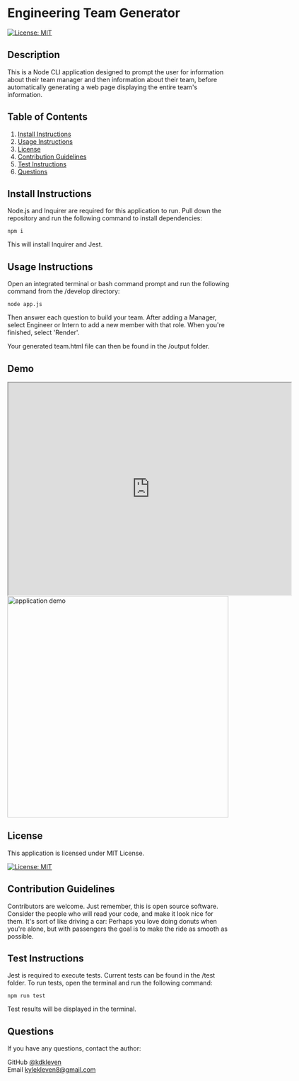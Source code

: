 
# Engineering Team Generator


[![License: MIT](https://img.shields.io/badge/License-MIT-yellow.svg)](https://opensource.org/licenses/MIT)
    

## Description

This is a Node CLI application designed to prompt the user for information about their team manager and then information about their team, before automatically generating a web page displaying the entire team's information.
      
## Table of Contents
1. [Install Instructions](#install-instructions)
2. [Usage Instructions](#usage-instructions)
3. [License](#license)
4. [Contribution Guidelines](#contribution-guidelines)
5. [Test Instructions](#test-instructions)
6. [Questions](#questions)

## Install Instructions

Node.js and Inquirer are required for this application to run. Pull down the repository and run the following command to install dependencies:

    npm i
  
This will install Inquirer and Jest.

## Usage Instructions

Open an integrated terminal or bash command prompt and run the following command from the /develop directory:

    node app.js

Then answer each question to build your team. After adding a Manager, select Engineer or Intern to add a new member with that role. When you're finished, select 'Render'.

Your generated team.html file can then be found in the /output folder.

## Demo

<iframe src="https://drive.google.com/file/d/1LNNcFnwNzFPwt9yZRmg9R663ApHkgXSH/preview" width="640" height="480"></iframe>

<img src="develop/images/teamGeneratorDemo.gif" width="500" alt="application demo">

## License
  
This application is licensed under MIT License.
     
[![License: MIT](https://img.shields.io/badge/License-MIT-yellow.svg)](https://opensource.org/licenses/MIT)
    

## Contribution Guidelines

Contributors are welcome. Just remember, this is open source software. Consider the people who will read your code, and make it look nice for them. It's sort of like driving a car: Perhaps you love doing donuts when you're alone, but with passengers the goal is to make the ride as smooth as possible.

## Test Instructions

Jest is required to execute tests. Current tests can be found in the /test folder. To run tests, open the terminal and run the following command:

    npm run test

Test results will be displayed in the terminal.

## Questions

If you have any questions, contact the author:  

GitHub [@kdkleven](https://github.com/kdkleven)  
Email [kylekleven8@gmail.com](mailto:kylekleven8@gmail.com)
